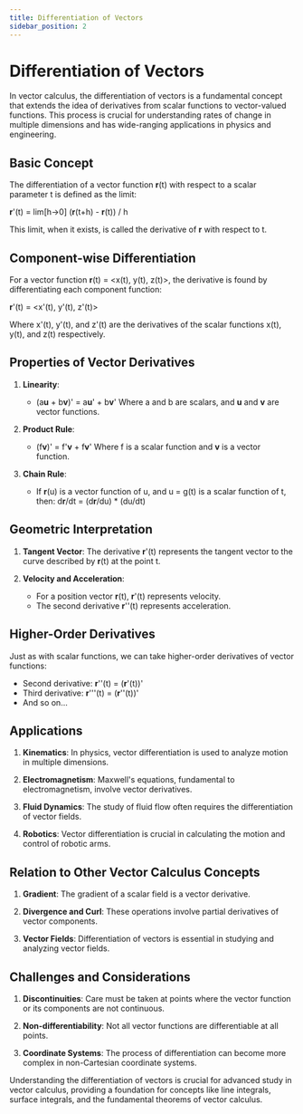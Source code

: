 ```yaml
---
title: Differentiation of Vectors
sidebar_position: 2
---
```


# Differentiation of Vectors

In vector calculus, the differentiation of vectors is a fundamental concept that extends the idea of derivatives from scalar functions to vector-valued functions. This process is crucial for understanding rates of change in multiple dimensions and has wide-ranging applications in physics and engineering.

## Basic Concept

The differentiation of a vector function **r**(t) with respect to a scalar parameter t is defined as the limit:

**r**'(t) = lim[h→0] (**r**(t+h) - **r**(t)) / h

This limit, when it exists, is called the derivative of **r** with respect to t.

## Component-wise Differentiation

For a vector function **r**(t) = \<x(t), y(t), z(t)>, the derivative is found by differentiating each component function:

**r**'(t) = \<x'(t), y'(t), z'(t)>

Where x'(t), y'(t), and z'(t) are the derivatives of the scalar functions x(t), y(t), and z(t) respectively.

## Properties of Vector Derivatives

1. **Linearity**:

    - (a**u** + b**v**)' = a**u**' + b**v**'
      Where a and b are scalars, and **u** and **v** are vector functions.

2. **Product Rule**:

    - (f**v**)' = f'**v** + f**v**'
      Where f is a scalar function and **v** is a vector function.

3. **Chain Rule**:
    - If **r**(u) is a vector function of u, and u = g(t) is a scalar function of t, then:
      d**r**/dt = (d**r**/du) \* (du/dt)

## Geometric Interpretation

1. **Tangent Vector**:
   The derivative **r**'(t) represents the tangent vector to the curve described by **r**(t) at the point t.

2. **Velocity and Acceleration**:
    - For a position vector **r**(t), **r**'(t) represents velocity.
    - The second derivative **r**''(t) represents acceleration.

## Higher-Order Derivatives

Just as with scalar functions, we can take higher-order derivatives of vector functions:

-   Second derivative: **r**''(t) = (**r**'(t))'
-   Third derivative: **r**'''(t) = (**r**''(t))'
-   And so on...

## Applications

1. **Kinematics**:
   In physics, vector differentiation is used to analyze motion in multiple dimensions.

2. **Electromagnetism**:
   Maxwell's equations, fundamental to electromagnetism, involve vector derivatives.

3. **Fluid Dynamics**:
   The study of fluid flow often requires the differentiation of vector fields.

4. **Robotics**:
   Vector differentiation is crucial in calculating the motion and control of robotic arms.

## Relation to Other Vector Calculus Concepts

1. **Gradient**:
   The gradient of a scalar field is a vector derivative.

2. **Divergence and Curl**:
   These operations involve partial derivatives of vector components.

3. **Vector Fields**:
   Differentiation of vectors is essential in studying and analyzing vector fields.

## Challenges and Considerations

1. **Discontinuities**:
   Care must be taken at points where the vector function or its components are not continuous.

2. **Non-differentiability**:
   Not all vector functions are differentiable at all points.

3. **Coordinate Systems**:
   The process of differentiation can become more complex in non-Cartesian coordinate systems.

Understanding the differentiation of vectors is crucial for advanced study in vector calculus, providing a foundation for concepts like line integrals, surface integrals, and the fundamental theorems of vector calculus.

